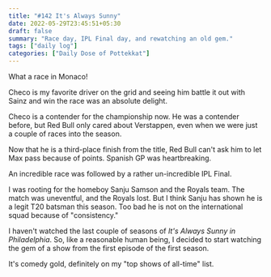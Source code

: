 ```yaml
---
title: "#142 It's Always Sunny"
date: 2022-05-29T23:45:51+05:30
draft: false
summary: "Race day, IPL Final day, and rewatching an old gem."
tags: ["daily log"]
categories: ["Daily Dose of Pottekkat"]
---
```


What a race in Monaco!

Checo is my favorite driver on the grid and seeing him battle it out with Sainz and win the race was an absolute delight.

Checo is a contender for the championship now. He was a contender before, but Red Bull only cared about Verstappen, even when we were just a couple of races into the season.

Now that he is a third-place finish from the title, Red Bull can't ask him to let Max pass because of points. Spanish GP was heartbreaking.

An incredible race was followed by a rather un-incredible IPL Final.

I was rooting for the homeboy Sanju Samson and the Royals team. The match was uneventful, and the Royals lost. But I think Sanju has shown he is a legit T20 batsman this season. Too bad he is not on the international squad because of "consistency."

I haven't watched the last couple of seasons of _It's Always Sunny in Philadelphia_. So, like a reasonable human being, I decided to start watching the gem of a show from the first episode of the first season.

It's comedy gold, definitely on my "top shows of all-time" list.
